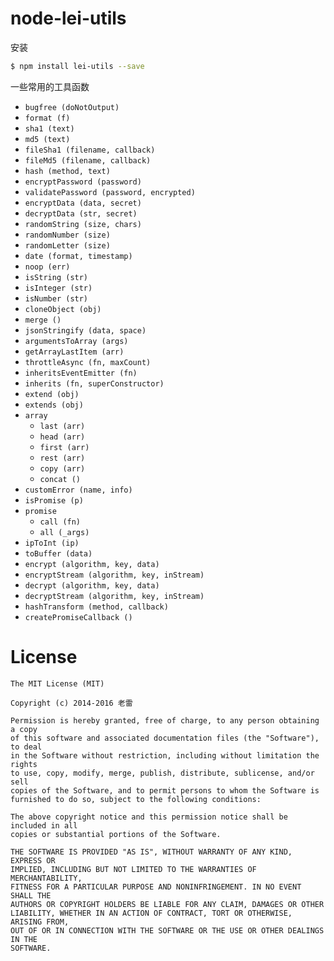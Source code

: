 # node-lei-utils

安装

```bash
$ npm install lei-utils --save
```


一些常用的工具函数

+ `bugfree (doNotOutput)`
+ `format (f)`
+ `sha1 (text)`
+ `md5 (text)`
+ `fileSha1 (filename, callback)`
+ `fileMd5 (filename, callback)`
+ `hash (method, text)`
+ `encryptPassword (password)`
+ `validatePassword (password, encrypted)`
+ `encryptData (data, secret)`
+ `decryptData (str, secret)`
+ `randomString (size, chars)`
+ `randomNumber (size)`
+ `randomLetter (size)`
+ `date (format, timestamp)`
+ `noop (err)`
+ `isString (str)`
+ `isInteger (str)`
+ `isNumber (str)`
+ `cloneObject (obj)`
+ `merge ()`
+ `jsonStringify (data, space)`
+ `argumentsToArray (args)`
+ `getArrayLastItem (arr)`
+ `throttleAsync (fn, maxCount)`
+ `inheritsEventEmitter (fn)`
+ `inherits (fn, superConstructor)`
+ `extend (obj)`
+ `extends (obj)`
+ `array`
  + `last (arr)`
  + `head (arr)`
  + `first (arr)`
  + `rest (arr)`
  + `copy (arr)`
  + `concat ()`
+ `customError (name, info)`
+ `isPromise (p)`
+ `promise`
  + `call (fn)`
  + `all (_args)`
+ `ipToInt (ip)`
+ `toBuffer (data)`
+ `encrypt (algorithm, key, data)`
+ `encryptStream (algorithm, key, inStream)`
+ `decrypt (algorithm, key, data)`
+ `decryptStream (algorithm, key, inStream)`
+ `hashTransform (method, callback)`
+ `createPromiseCallback ()`



# License

```
The MIT License (MIT)

Copyright (c) 2014-2016 老雷

Permission is hereby granted, free of charge, to any person obtaining a copy
of this software and associated documentation files (the "Software"), to deal
in the Software without restriction, including without limitation the rights
to use, copy, modify, merge, publish, distribute, sublicense, and/or sell
copies of the Software, and to permit persons to whom the Software is
furnished to do so, subject to the following conditions:

The above copyright notice and this permission notice shall be included in all
copies or substantial portions of the Software.

THE SOFTWARE IS PROVIDED "AS IS", WITHOUT WARRANTY OF ANY KIND, EXPRESS OR
IMPLIED, INCLUDING BUT NOT LIMITED TO THE WARRANTIES OF MERCHANTABILITY,
FITNESS FOR A PARTICULAR PURPOSE AND NONINFRINGEMENT. IN NO EVENT SHALL THE
AUTHORS OR COPYRIGHT HOLDERS BE LIABLE FOR ANY CLAIM, DAMAGES OR OTHER
LIABILITY, WHETHER IN AN ACTION OF CONTRACT, TORT OR OTHERWISE, ARISING FROM,
OUT OF OR IN CONNECTION WITH THE SOFTWARE OR THE USE OR OTHER DEALINGS IN THE
SOFTWARE.
```
